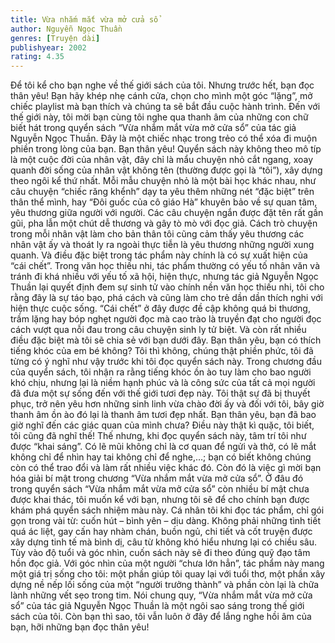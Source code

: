 ```yaml
---
title: Vừa nhắm mắt vừa mở cửa sổ
author: Nguyễn Ngọc Thuần
genres: [Truyện dài]
publishyear: 2002
rating: 4.35
---
```


Để tôi kể cho bạn nghe về thế giới sách của tôi. Nhưng trước hết, bạn đọc thân yêu! Bạn hãy khép nhẹ cánh cửa, chọn cho mình một góc “lặng”, mở chiếc playlist mà bạn thích và chúng ta sẽ bắt đầu cuộc hành trình. 
Đến với thế giới này, tôi mời bạn cùng tôi nghe qua thanh âm của những con chữ biết hát trong quyển sách “Vừa nhắm mắt vừa mở cửa sổ” của tác giả Nguyễn Ngọc Thuần. Đây là một chiếc nhạc trong trẻo có thể xóa đi muộn phiền trong lòng của bạn.
Bạn thân yêu! Quyển sách này không theo mô típ là một cuộc đời của nhân vật, đây chỉ là mẩu chuyện nhỏ cắt ngang, xoay quanh đời sống của nhân vật không tên (thường được gọi là “tôi”), xây dựng theo ngôi kể thứ nhất. Mỗi mẫu chuyện nhỏ là một bài học khác nhau, như câu chuyện “chiếc răng khểnh” dạy ta yêu thêm những nét “đặc biệt” trên thân thể mình, hay “Đôi guốc của cô giáo Hà” khuyên bảo về sự quan tâm, yêu thương giữa người với người. Các câu chuyện ngắn được đặt tên rất gần gũi, pha lẫn một chút dễ thương và gây tò mò với đọc giả. Cách trò chuyện trong mỗi nhân vật làm cho bản thân tôi cũng cảm thấy yêu thương các nhân vật ấy và thoát ly ra ngoài thực tiễn là yêu thương những người xung quanh. Và điều đặc biệt trong tác phẩm này chính là có sự xuất hiện của “cái chết”. Trong văn học thiếu nhi, tác phẩm thường có yếu tố nhân văn và tránh đi khá nhiều với yếu tố xã hội, hiện thực, nhưng tác giả Nguyễn Ngọc Thuần lại quyết định đem sự sinh tử vào chính nền văn học thiếu nhi, tôi cho rằng đây là sự táo bạo, phá cách và cũng làm cho trẻ dần dần thích nghi với hiện thực cuộc sống. “Cái chết” ở đây được đề cập không quá bi thương, trầm lặng hay bóp nghẹt người đọc mà cao trào là truyền đạt cho người đọc cách vượt qua nỗi đau trong câu chuyện sinh ly tử biệt. Và còn rất nhiều điều đặc biệt mà tôi sẽ chia sẻ với bạn dưới đây.
Bạn thân yêu, bạn có thích tiếng khóc của em bé không? Tôi thì không, chúng thật phiền phức, tôi đã từng có ý nghĩ như vậy trước khi tôi đọc quyển sách này. Trong chương đầu của quyển sách, tôi nhận ra rằng tiếng khóc ồn ào tuy làm cho bao người khó chịu, nhưng lại là niềm hạnh phúc và là công sức của tất cả mọi người đã đưa một sự sống đến với thế giới tươi đẹp này. Tôi thật sự đã bị thuyết phục, trở nên yêu hơn những sinh linh vừa chào đời ấy và đối với tôi, bây giờ thanh âm ồn ào đó lại là thanh âm tươi đẹp nhất. 
Bạn thân yêu, bạn đã bao giờ nghĩ đến các giác quan của mình chưa? Điều này thật kì quặc, tôi biết, tôi cũng đã nghĩ thế! Thế nhưng, khi đọc quyển sách này, tâm trí tôi như được “khai sáng”. Có lẽ mũi không chỉ là cơ quan để ngửi và thở, có lẽ mắt không chỉ để nhìn hay tai không chỉ để nghe,…; bạn có biết không chúng còn có thể trao đổi và làm rất nhiều việc khác đó. Còn đó là việc gì mời bạn hóa giải bí mật trong chương “Vừa nhắm mắt vừa mở cửa sổ”.
Ở đâu đó trong quyển sách “Vừa nhắm mắt vừa mở cửa sổ” còn nhiều bí mật chưa được khai thác, tôi muốn kể với bạn, nhưng tôi sẽ để cho chính bạn được khám phá quyển sách nhiệm màu này. Cá nhân tôi khi đọc tác phẩm, chỉ gói gọn trong vài từ: cuốn hút – bình yên – dịu dàng. Không phải những tình tiết quá ác liệt, gay cấn hay nhàm chán, buồn ngủ, chi tiết và cốt truyện được xây dựng tinh tế mà bình dị, câu từ không khó hiểu nhưng lại có chiều sâu. Tùy vào độ tuổi và góc nhìn, cuốn sách này sẽ đi theo đúng quỹ đạo tâm hồn đọc giả. Với góc nhìn của một người “chưa lớn hẳn”, tác phẩm này mang một giá trị sống cho tôi: một phần giúp tôi quay lại với tuổi thơ, một phần xây dựng nề nếp lối sống của một “người trưởng thành” và phần còn lại là chữa lành những vết sẹo trong tim. Nói chung quy, “Vừa nhắm mắt vừa mở cửa sổ” của tác giả Nguyễn Ngọc Thuần là một ngôi sao sáng trong thế giới sách của tôi. Còn bạn thì sao, tôi vẫn luôn ở đây để lắng nghe hồi âm của bạn, hỡi những bạn đọc thân yêu!
